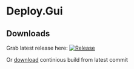 # Deploy.Gui

## Downloads

Grab latest release here: [![Release](https://img.shields.io/github/release/senketsu03/dotnet_gh_deploy.svg)](https://github.com/senketsu03/dotnet_gh_deploy/releases/latest)

Or [download](https://github.com/senketsu03/dotnet_gh_deploy/releases/tag/continious) continious build from latest commit
